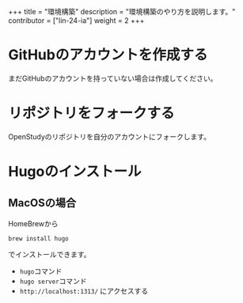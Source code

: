 +++
title = "環境構築"
description = "環境構築のやり方を説明します。"
contributor = ["lin-24-ia"]
weight = 2
+++

# GitHubのアカウントを作成する

まだGitHubのアカウントを持っていない場合は作成してください。

# リポジトリをフォークする

OpenStudyのリポジトリを自分のアカウントにフォークします。

# Hugoのインストール

## MacOSの場合

HomeBrewから

```shell
brew install hugo
```

でインストールできます。

- `hugo`コマンド
- `hugo server`コマンド
- `http://localhost:1313/` にアクセスする
